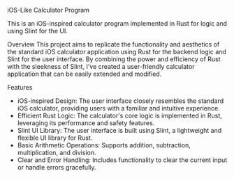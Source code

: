 iOS-Like Calculator Program

This is an iOS-inspired calculator program implemented in Rust for logic and using Slint for the UI.

Overview
This project aims to replicate the functionality and aesthetics of the standard iOS calculator application using Rust for the backend logic and Slint for the user interface. By combining the power and efficiency of Rust with the sleekness of Slint, I've created a user-friendly calculator application that can be easily extended and modified.

Features
- iOS-inspired Design: The user interface closely resembles the standard iOS calculator, providing users with a familiar and intuitive experience.
- Efficient Rust Logic: The calculator's core logic is implemented in Rust, leveraging its performance and safety features.
- Slint UI Library: The user interface is built using Slint, a lightweight and flexible UI library for Rust.
- Basic Arithmetic Operations: Supports addition, subtraction, multiplication, and division.
- Clear and Error Handling: Includes functionality to clear the current input or handle errors gracefully.
